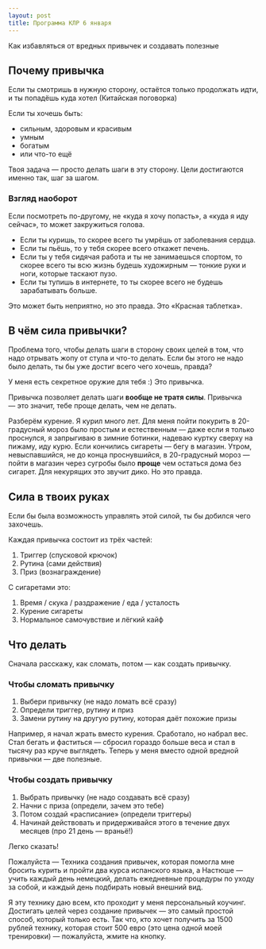 ```yaml
---
layout: post
title: Программа КЛР 6 января
---
```


Как избавляться от вредных привычек и создавать полезные

## Почему привычка

Если ты смотришь в нужную сторону, остаётся только продолжать идти, и ты попадёшь куда хотел (Китайская поговорка)

Если ты хочешь быть:

- сильным, здоровым и красивым
- умным
- богатым
- или что-то ещё

Твоя задача — просто делать шаги в эту сторону. Цели достигаются именно так, шаг за шагом.

### Взгляд наоборот

Если посмотреть по-другому, не «куда я хочу попасть», а «куда я иду сейчас», то может закружиться голова.

- Если ты куришь, то скорее всего ты умрёшь от заболевания сердца.
- Если ты пьёшь, то у тебя скорее всего откажет печень.
- Если ты у тебя сидячая работа и ты не занимаешься спортом, то скорее всего ты всю жизнь будешь художирным — тонкие руки и ноги, которые таскают пузо.
- Если ты тупишь в интернете, то ты скорее всего не будешь зарабатывать больше.

Это может быть неприятно, но это правда. Это «Красная таблетка».

## В чём сила привычки?

Проблема того, чтобы делать шаги в сторону своих целей в том, что надо отрывать жопу от стула и что-то делать. Если бы этого не надо было делать, ты бы уже достиг всего чего хочешь, правда?

У меня есть секретное оружие для тебя :) Это привычка.

Привычка позволяет делать шаги **вообще не тратя силы**. Привычка — это значит, тебе проще делать, чем не делать.

Разберём курение. Я курил много лет. Для меня пойти покурить в 20-градусный мороз было простым и естественным — даже если я только проснулся, я запрыгиваю в зимние ботинки, надеваю куртку сверху на пижаму, иду курю. Если кончились сигареты — бегу в магазин. Утром, невыспавшийся, не до конца проснувшийся, в 20-градусный мороз — пойти в магазин через сугробы было **проще** чем остаться дома без сигарет. Для некурящих это звучит дико. Но это правда.

## Сила в твоих руках

Если бы была возможность управлять этой силой, ты бы добился чего захочешь.

Каждая привычка состоит из трёх частей:

1. Триггер (спусковой крючок)
2. Рутина (сами действия)
3. Приз (вознаграждение)

С сигаретами это:

1. Время / скука / раздражение / еда / усталость
2. Курение сигареты
3. Нормальное самочувствие и лёгкий кайф

## Что делать

Сначала расскажу, как сломать, потом — как создать привычку.

### Чтобы **сломать** привычку

1. Выбери привычку (не надо ломать всё сразу)
2. Определи триггер, рутину и приз
3. Замени рутину на другую рутину, которая даёт похожие призы

Например, я начал жрать вместо курения. Сработало, но набрал вес. Стал бегать и фаститься — сбросил гораздо больше веса и стал в тысячу раз круче выглядеть. Теперь у меня вместо одной вредной привычки — две полезные.

### Чтобы **создать** привычку

1. Выбрать привычку (не надо создавать всё сразу)
2. Начни с приза (определи, зачем это тебе)
3. Потом создай «расписание» (определи триггеры)
4. Начинай действовать и придерживайся этого в течение двух месяцев (про 21 день — враньё!)

Легко сказать!

Пожалуйста — Техника создания привычек, которая помогла мне бросить курить и пройти два курса испанского языка, а Настюше — учить каждый день немецкий, делать ежедневные процедуры по уходу за собой, и каждый день подбирать новый внешний вид.

Я эту технику даю всем, кто проходит у меня персональный коучинг. Достигать целей через создание привычек — это самый простой способ, который только есть. Так что, кто хочет получить за 1500 рублей технику, которая стоит 500 евро (это цена одной моей тренировки) — пожалуйста, жмите на кнопку.